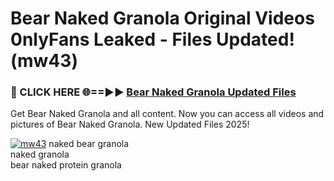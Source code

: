 # Bear Naked Granola Original Videos 0nlyFans Leaked - Files Updated! (mw43)

<h3>🔴 CLICK HERE 🌐==►► <a href="https://tinyurl.com/up5wt9bj" rel="nofollow">Bear Naked Granola Updated Files</a></h3>

Get Bear Naked Granola and all content. Now you can access all videos and pictures of Bear Naked Granola. New Updated Files 2025!

[![mw43](https://i.imgur.com/ABiUzMV.gif)](https://tinyurl.com/up5wt9bj)
naked bear granola<br>
naked granola<br>
bear naked protein granola
